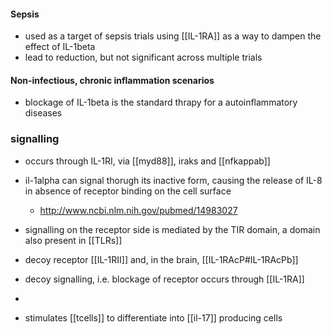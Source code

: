 #### Sepsis
- used as a target of sepsis trials using [[IL-1RA]] as a way to dampen the effect of IL-1beta
- lead to reduction, but not significant across multiple trials 

#### Non-infectious, chronic inflammation scenarios 
- blockage of IL-1beta is the standard thrapy for a autoinflammatory diseases

### signalling 
- occurs through IL-1RI, via [[myd88]], iraks and [[nfkappab]]
- il-1alpha can signal thorugh its inactive form, causing the release of IL-8 in absence of receptor binding on the cell surface 
	- http://www.ncbi.nlm.nih.gov/pubmed/14983027
- signalling on the receptor side is mediated by the TIR domain, a domain also present in [[TLRs]]
- decoy receptor [[IL-1RII]] and, in the brain, [[IL-1RAcP#IL-1RAcPb]]
- decoy signalling, i.e. blockage of receptor occurs through [[IL-1RA]]
- 

- stimulates [[tcells]] to differentiate into [[il-17]] producing cells 